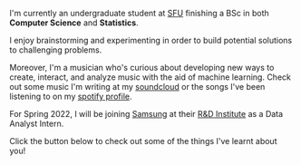 I'm currently an undergraduate student at [SFU](https://www.sfu.ca) finishing a BSc in both **Computer Science** and **Statistics**. 

I enjoy brainstorming and experimenting in order to build potential solutions to challenging problems.

Moreover, I'm a musician who's curious about developing new ways to create, interact, and analyze music with the aid of machine learning. Check out some music I'm writing at my [soundcloud](https://soundcloud.com/choenden-kyirong) or the songs I've been listening to on my [spotify profile](https://open.spotify.com/user/12182139320?si=17bed67a334541f4).

For Spring 2022, I will be joining [Samsung](https://www.samsung.com/ca/) at their [R&D Institute](https://research.samsung.com/srca) as a Data Analyst Intern.
<!---Previously, I worked as a Machine Learning Engineer Intern for [WorkSafeBC](https://www.worksafebc.com/en) on the Innovation Team. Moreover, I also work as a Data Scientist and Software Developer for [BetterCart](https://bettercart.ca/home). Previously, I worked in the Data Analytics division of the Strategic Policy Branch at the [CBSA](https://www.cbsa-asfc.gc.ca/menu-eng.html) as a Junior Data Scientist Intern.
I'm deeply passionate about music and the applications of AI to audio/music such as music information retrieval and composition. Moreover, I previously studied Jazz Performance for Trombone at the [University of Toronto](https://music.utoronto.ca/index.php). If I'm not on my computer, you'll most likely find me on the basketball court, soccer pitch, or playing/listening to [music](https://open.spotify.com/playlist/5nnUhG5qJfB8Pzs7Vodlii?si=v3lE_DKHSBaygH-eEBzpBQ).-->
Click the button below to check out some of the things I've learnt about you!